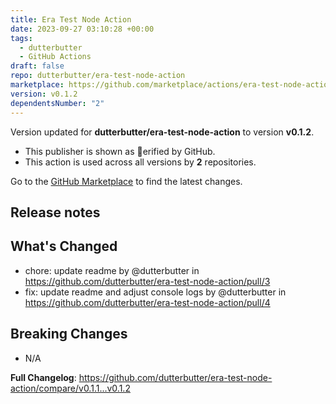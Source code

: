 ```yaml
---
title: Era Test Node Action
date: 2023-09-27 03:10:28 +00:00
tags:
  - dutterbutter
  - GitHub Actions
draft: false
repo: dutterbutter/era-test-node-action
marketplace: https://github.com/marketplace/actions/era-test-node-action
version: v0.1.2
dependentsNumber: "2"
---
```



Version updated for **dutterbutter/era-test-node-action** to version **v0.1.2**.
- This publisher is shown as erified by GitHub.
- This action is used across all versions by **2** repositories.

Go to the [GitHub Marketplace](https://github.com/marketplace/actions/era-test-node-action) to find the latest changes.

## Release notes

## What's Changed
* chore: update readme by @dutterbutter in https://github.com/dutterbutter/era-test-node-action/pull/3
* fix: update readme and adjust console logs by @dutterbutter in https://github.com/dutterbutter/era-test-node-action/pull/4

## Breaking Changes
* N/A

**Full Changelog**: https://github.com/dutterbutter/era-test-node-action/compare/v0.1.1...v0.1.2
